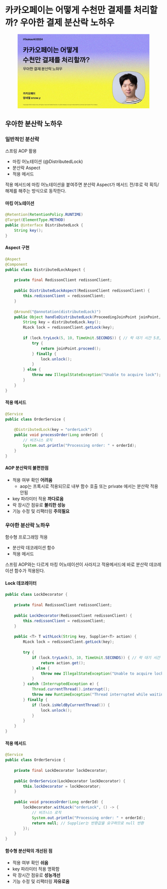 # 카카오페이는 어떻게 수천만 결제를 처리할까? 우아한 결제 분산락 노하우

<figure><img src="../../.gitbook/assets/image (1) (1) (1).png" alt=""><figcaption></figcaption></figure>

## 우아한 분산락 노하우

### 일반적인 분산락

스프링 AOP 활용

* 마킹 어노테이션 (@DistributedLock)
* 분산락 Aspect
* 적용 메서드

적용 메서드에 마킹 어노테이션을 붙여주면 분산락 Aspect가 메서드 전/후로 락 획득/해제를 해주는 방식으로 동작한다.

#### 마킹 어노테이션

```java
@Retention(RetentionPolicy.RUNTIME)
@Target(ElementType.METHOD)
public @interface DistributedLock {
    String key();
}
```

#### Aspect 구현

```java
@Aspect
@Component
public class DistributedLockAspect {

    private final RedissonClient redissonClient;

    public DistributedLockAspect(RedissonClient redissonClient) {
        this.redissonClient = redissonClient;
    }

    @Around("@annotation(distributedLock)")
    public Object handleDistributedLock(ProceedingJoinPoint joinPoint, DistributedLock distributedLock) throws Throwable {
        String key = distributedLock.key();
        RLock lock = redissonClient.getLock(key);

        if (lock.tryLock(5, 10, TimeUnit.SECONDS)) { // 락 대기 시간 5초, 락 점유 시간 10초
            try {
                return joinPoint.proceed();
            } finally {
                lock.unlock();
            }
        } else {
            throw new IllegalStateException("Unable to acquire lock");
        }
    }
}
```

#### 적용 메서드

```java
@Service
public class OrderService {

    @DistributedLock(key = "orderLock")
    public void processOrder(Long orderId) {
        // 비즈니스 로직
        System.out.println("Processing order: " + orderId);
    }
}
```

#### AOP 분산락의 불편한점

* 적용 여부 확인 **어려움**
  * aop는 프록시로 적용되므로 내부 함수 호출 또는 private 에서는 분산락 적용안됨
* key 파라미터 적용 **까다로움**
* 락 장시간 점유로 **불리한 성능**
* 기능 수정 및 리팩터링 **주의필요**

### 우아한 분산락 노하우

함수형 프로그래밍 적용

* 분산락 데코레이션 함수
* 적용 메서드

스프링 AOP와는 다르게 마킹 어노테이션이 사라지고 적용메서드에 바로 분산락 데코레이션 함수가 적용된다.

#### Lock 데코레이터

```java
public class LockDecorator {

    private final RedissonClient redissonClient;

    public LockDecorator(RedissonClient redissonClient) {
        this.redissonClient = redissonClient;
    }

    public <T> T withLock(String key, Supplier<T> action) {
        RLock lock = redissonClient.getLock(key);

        try {
            if (lock.tryLock(5, 10, TimeUnit.SECONDS)) { // 락 대기 시간 5초, 락 점유 시간 10초
                return action.get();
            } else {
                throw new IllegalStateException("Unable to acquire lock");
            }
        } catch (InterruptedException e) {
            Thread.currentThread().interrupt();
            throw new RuntimeException("Thread interrupted while waiting for lock", e);
        } finally {
            if (lock.isHeldByCurrentThread()) {
                lock.unlock();
            }
        }
    }
}
```

#### 적용 메서드

```java
@Service
public class OrderService {

    private final LockDecorator lockDecorator;

    public OrderService(LockDecorator lockDecorator) {
        this.lockDecorator = lockDecorator;
    }

    public void processOrder(Long orderId) {
        lockDecorator.withLock("orderLock", () -> {
            // 비즈니스 로직
            System.out.println("Processing order: " + orderId);
            return null; // Supplier는 반환값을 요구하므로 null 반환
        });
    }
}
```

#### 함수형 분산락의 개선된 점

* 적용 여부 확인 **쉬움**
* key 파라미터 적용 명확함
* 락 장시간 점유로 **성능개선**
* 기능 수정 및 리팩터링 **자유로움**
